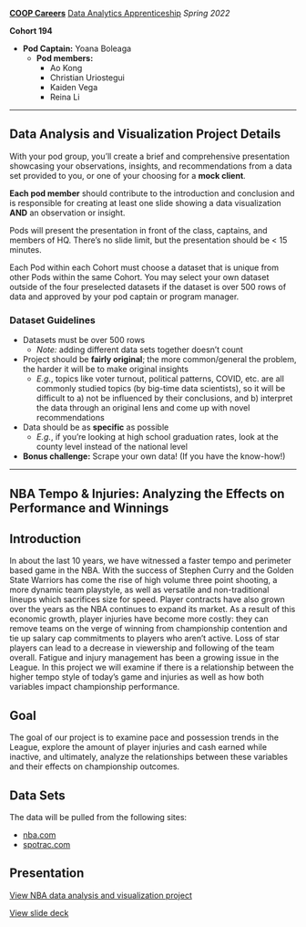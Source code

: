 [**COOP Careers**](https://coopcareers.org/) [Data Analytics Apprenticeship](https://coopcareers.org/data-analytics) *Spring 2022*

**Cohort 194**
  - **Pod Captain:** Yoana Boleaga
    - **Pod members:**
      - Ao Kong
      - Christian Uriostegui
      - Kaiden Vega
      - Reina Li

----------

## Data Analysis and Visualization Project Details

With your pod group, you’ll create a brief and comprehensive presentation showcasing your observations, insights, and recommendations from a data set provided to you, or one of your choosing for a **mock client**. 

**Each pod member** should contribute to the introduction and conclusion and is responsible for creating at least one slide showing a data visualization **AND** an observation or insight.

Pods will present the presentation in front of the class, captains, and members of HQ. There’s no slide limit, but the presentation should be < 15 minutes.

Each Pod within each Cohort must choose a dataset that is unique from other Pods within the same Cohort. You may select your own dataset outside of the four preselected datasets if the dataset is over 500 rows of data and approved by your pod captain or program manager. 

### Dataset Guidelines

- Datasets must be over 500 rows 
  - *Note:* adding different data sets together doesn’t count
- Project should be **fairly original**; the more common/general the problem, the harder it will be to make original insights 
  - *E.g.*, topics like voter turnout, political patterns, COVID, etc. are all commonly studied topics (by big-time data scientists), so it will be difficult to a) not be influenced by their conclusions, and b) interpret the data through an original lens and come up with novel recommendations
- Data should be as **specific** as possible
  - *E.g.*, if you’re looking at high school graduation rates, look at the county level instead of the national level
- **Bonus challenge:** Scrape your own data! (If you have the know-how!)

----------

## NBA Tempo & Injuries: Analyzing the Effects on Performance and Winnings

## Introduction

In about the last 10 years, we have witnessed a faster tempo and perimeter based game in the NBA. With the success of Stephen Curry and the Golden State Warriors has come the rise of high volume three point shooting, a more dynamic team playstyle, as well as versatile and non-traditional lineups which sacrifices size for speed. Player contracts have also grown over the years as the NBA continues to expand its market. As a result of this economic growth, player injuries have become more costly: they can remove teams on the verge of winning from championship contention and tie up salary cap commitments to players who aren’t active. Loss of star players can lead to a decrease in viewership and following of the team overall. Fatigue and injury management has been a growing issue in the League. In this project we will examine if there is a relationship between the higher tempo style of today’s game and injuries as well as how both variables impact championship performance.

## Goal

The goal of our project is to examine pace and possession trends in the League, explore the amount of player injuries and cash earned while inactive, and ultimately, analyze the relationships between these variables and their effects on championship outcomes.  

## Data Sets

The data will be pulled from the following sites:

- [nba.com](https://www.nba.com/stats/)
- [spotrac.com](https://www.spotrac.com/nba/)

## Presentation

[View NBA data analysis and visualization project](https://github.com/curiostegui/COOP_Careers_Projects/blob/main/NBA_Project/NBA_Tempo_And_Injuries.md)

[View slide deck](https://docs.google.com/presentation/d/1YiDQbfstJ3npk1hWXVu_98dp8N0-qchGN2seszlGhvs/edit#slide=id.p4)
